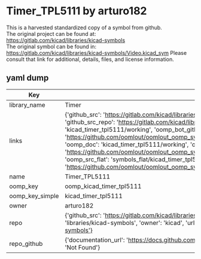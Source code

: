 # Timer_TPL5111 by arturo182  
This is a harvested standardized copy of a symbol from github.  
The original project can be found at:  
https://gitlab.com/kicad/libraries/kicad-symbols  
The original symbol can be found in:
https://gitlab.com/kicad/libraries/kicad-symbols/Video.kicad_sym
Please consult that link for additional, details, files, and license information.  
## yaml dump  
| Key | Value |  
| --- | --- |  
| library_name | Timer |  
| links | {'github_src': 'https://gitlab.com/kicad/libraries/kicad-symbols/Video.kicad_sym', 'github_src_repo': 'https://gitlab.com/kicad/libraries/kicad-symbols', 'oomp_bot': 'kicad_timer_tpl5111/working', 'oomp_bot_github': 'https://github.com/oomlout/oomlout_oomp_symbol_bot/tree/main/kicad_timer_tpl5111/working', 'oomp_doc': 'kicad_timer_tpl5111/working', 'oomp_doc_github': 'https://github.com/oomlout/oomlout_oomp_symbol_doc/tree/main/kicad_timer_tpl5111/working', 'oomp_src_flat': 'symbols_flat/kicad_timer_tpl5111/working', 'oomp_src_flat_github': 'https://github.com/oomlout/oomlout_oomp_symbol_src/tree/main/kicad_timer_tpl5111/working'} |  
| name | Timer_TPL5111 |  
| oomp_key | oomp_kicad_timer_tpl5111 |  
| oomp_key_simple | kicad_timer_tpl5111 |  
| owner | arturo182 |  
| repo | {'github_src': 'https://gitlab.com/kicad/libraries/kicad-symbols/Video.kicad_sym', 'name': 'libraries/kicad-symbols', 'owner': 'kicad', 'url': 'https://gitlab.com/kicad/libraries/kicad-symbols'} |  
| repo_github | {'documentation_url': 'https://docs.github.com/rest/repos/repos#get-a-repository', 'message': 'Not Found'} |  

